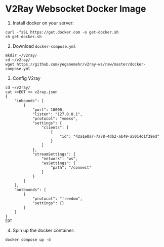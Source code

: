 # V2Ray Websocket Docker Image

1. Install docker on your server:
```
curl -fsSL https://get.docker.com -o get-docker.sh
sh get-docker.sh
```

2. Download `docker-compose.yml`
```
mkdir ~/v2ray/
cd ~/v2ray/
wget https://github.com/yeganemehr/v2ray-ws/raw/master/docker-compose.yml
```

3. Config V2ray
```
cd ~/v2ray/
cat <<EOT >> v2ray.json
{
	"inbounds": [
		{
			"port": 10000,
			"listen": "127.0.0.1",
			"protocol": "vmess",
			"settings": {
				"clients": [
					{
						"id": "42a1e0a7-7a78-4db2-ab49-a5014d1f38ed"
					}
				]
			},
			"streamSettings": {
				"network": "ws",
				"wsSettings": {
					"path": "/connect"
				}
			}
		}
	],
	"outbounds": [
		{
			"protocol": "freedom",
			"settings": {}
		}
	]
}
EOT

```

4. Spin up the docker container:
```
docker compose up -d
```